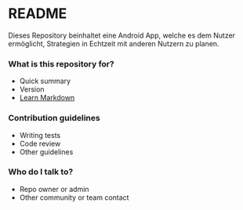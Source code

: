 # README #

Dieses Repository beinhaltet eine Android App, welche es dem Nutzer ermöglicht, Strategien in Echtzeit mit anderen Nutzern zu planen.

### What is this repository for? ###

* Quick summary
* Version
* [Learn Markdown](https://bitbucket.org/tutorials/markdowndemo)

### Contribution guidelines ###

* Writing tests
* Code review
* Other guidelines

### Who do I talk to? ###

* Repo owner or admin
* Other community or team contact